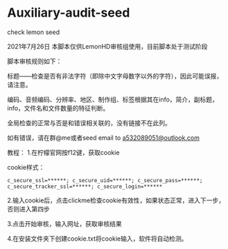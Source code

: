 # Auxiliary-audit-seed

check lemon seed

2021年7月26日
本脚本仅供LemonHD审核组使用，目前脚本处于测试阶段

脚本审核规则如下：

标题——检查是否有非法字符（即除中文字母数字以外的字符），因此可能误报，请注意。

编码、音频编码、分辨率、地区、制作组、标签根据其在info，简介，副标题，info，文件名和文件数量的特征判断。

全局检查的正常与否是和错误相关联的，没有链接不在此列。

如有错误，请在群@me或者seed email to a532089051@outlook.com

教程：
1.在柠檬官网按f12键，获取cookie

cookie样式：
```
c_secure_ssl=******; c_secure_uid=******; c_secure_pass=******; c_secure_tracker_ssl=******; c_secure_login=******
```
2.输入cookie后，点击clickme检查cookie有效性，如果状态正常，进入下一步，否则进入第四步

3.点击开始审核，输入网址，获取审核结果

4.在安装文件夹下创建cookie.txt将cookie输入，软件将自动检测。


